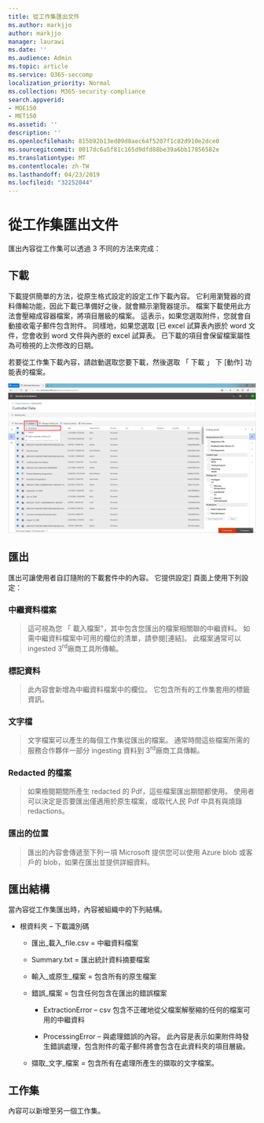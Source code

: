 ```yaml
---
title: 從工作集匯出文件
ms.author: markjjo
author: markjjo
manager: laurawi
ms.date: ''
ms.audience: Admin
ms.topic: article
ms.service: O365-seccomp
localization_priority: Normal
ms.collection: M365-security-compliance
search.appverid:
- MOE150
- MET150
ms.assetid: ''
description: ''
ms.openlocfilehash: 815b92b13ed09d8aec64f5207f1c82d910e2dce0
ms.sourcegitcommit: 0017dc6a5f81c165d9dfd88be39a6bb17856582e
ms.translationtype: MT
ms.contentlocale: zh-TW
ms.lasthandoff: 04/23/2019
ms.locfileid: "32252044"
---
```

# <a name="export-documents-from-a-working-set"></a>從工作集匯出文件

匯出內容從工作集可以透過 3 不同的方法來完成：

## <a name="download"></a>下載

下載提供簡單的方法，從原生格式設定的設定工作下載內容。 它利用瀏覽器的資料傳輸功能，因此下載已準備好之後，就會顯示瀏覽器提示。 檔案下載使用此方法會壓縮成容器檔案，將項目層級的檔案。 這表示，如果您選取附件，您就會自動接收電子郵件包含附件。 同樣地，如果您選取 [已 excel 試算表內嵌於 word 文件，您會收到 word 文件與內嵌的 excel 試算表。 已下載的項目會保留檔案屬性為可檢視的上次修改的日期。

若要從工作集下載內容，請啟動選取您要下載，然後選取 「 下載 」 下 [動作] 功能表的檔案。

![說明自動產生之電腦的螢幕擷取畫面](../media/eDiscoDownload.png)

## <a name="export"></a>匯出

匯出可讓使用者自訂隨附的下載套件中的內容。 它提供設定] 頁面上使用下列設定：

### <a name="metadata-file"></a>中繼資料檔案

> 這可視為您 「 載入檔案"，其中包含您匯出的檔案相關聯的中繼資料。 如需中繼資料檔案中可用的欄位的清單，請參閱\[連結\]。 此檔案通常可以 ingested 3<sup>rd</sup>廠商工具所傳輸。

### <a name="tag-data"></a>標記資料

> 此內容會新增為中繼資料檔案中的欄位。 它包含所有的工作集套用的標籤資訊。

### <a name="text-files"></a>文字檔

> 文字檔案可以產生的每個工作集從匯出的檔案。 通常時間這些檔案所需的服務合作夥伴一部分 ingesting 資料到 3<sup>rd</sup>廠商工具傳輸。

### <a name="redacted-files"></a>Redacted 的檔案

> 如果檢閱期間所產生 redacted 的 Pdf，這些檔案匯出期間都使用。 使用者可以決定是否要匯出僅適用於原生檔案，或取代人民 Pdf 中具有與燒錄 redactions。

### <a name="export-location"></a>匯出的位置

> 匯出的內容會傳遞至下列一項 Microsoft 提供您可以使用 Azure blob 或客戶的 blob，如果在匯出並提供詳細資料。

## <a name="export-structure"></a>匯出結構

當內容從工作集匯出時，內容被組織中的下列結構。

  - 根資料夾 – 下載識別碼
    
      - 匯出\_載入\_file.csv = 中繼資料檔案
    
      - Summary.txt = 匯出統計資料摘要檔案
    
      - 輸入\_或原生\_檔案 = 包含所有的原生檔案
    
      - 錯誤\_檔案 = 包含任何包含在匯出的錯誤檔案
        
          - ExtractionError – csv 包含不正確地從父檔案解壓縮的任何的檔案可用的中繼資料
        
          - ProcessingError – 與處理錯誤的內容。 此內容是表示如果附件時發生錯誤處理，包含附件的電子郵件將會包含在此資料夾的項目層級。
    
      - 擷取\_文字\_檔案 = 包含所有在處理所產生的擷取的文字檔案。

## <a name="working-set"></a>工作集

內容可以新增至另一個工作集。